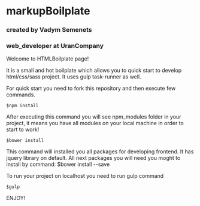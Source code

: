 # markupBoilplate
### created by Vadym Semenets
### web_developer at UranCompany

Welcome to HTMLBoilplate page!

It is a small and hot boilplate which allows you to quick start to develop html/css/sass project.
It uses gulp task-runner as well.

For quick start you need to fork this repository and then execute few commands.

```
$npm install 
```

After executing this command you will see npm_modules folder in your project, it means you have all modules on your local 
machine in order to start to work!

```
$bower install
```

This command will installed you all packages for developing frontend. It has jquery library on default. All next packages 
you will need you moght to install by command:
$bower install <package name> --save

To run your project on localhost you need to run gulp command

```
$gulp
```

ENJOY!
